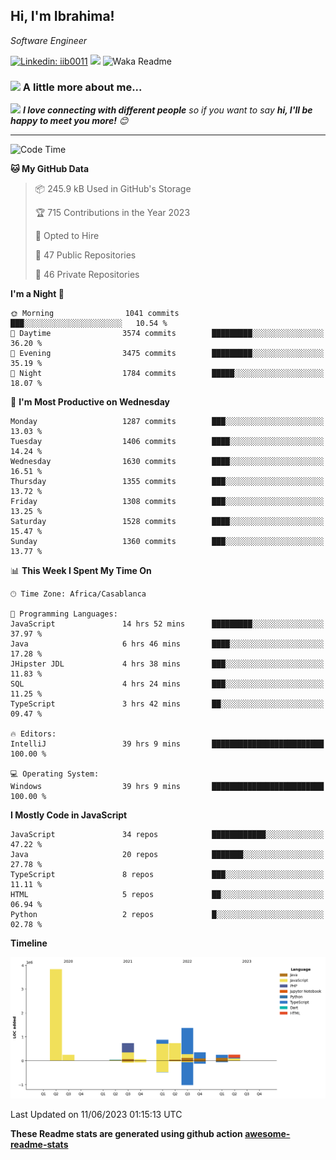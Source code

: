 <h2>Hi, I'm Ibrahima! </h2>
<p><em>Software Engineer 
</em></p>


[![Linkedin: iib0011](https://img.shields.io/badge/-iib0011-blue?style=flat-square&logo=Linkedin&logoColor=white&link=https://www.linkedin.com/in/iib0011/)](https://www.linkedin.com/in/iib0011/)
![](https://visitor-badge.glitch.me/badge?page_id=iib0011)
![Waka Readme](https://github.com/iib0011/iib0011/workflows/Waka%20Readme/badge.svg)


### <img src="https://media.giphy.com/media/VgCDAzcKvsR6OM0uWg/giphy.gif" width="50"> A little more about me...  


<img src="https://media.giphy.com/media/LnQjpWaON8nhr21vNW/giphy.gif" width="60"> <em><b>I love connecting with different people</b> so if you want to say <b>hi, I'll be happy to meet you more!</b> 😊</em>

---
<!--START_SECTION:waka-->
![Code Time](http://img.shields.io/badge/Code%20Time-2%2C193%20hrs%2024%20mins-blue)

**🐱 My GitHub Data** 

> 📦 245.9 kB Used in GitHub's Storage 
 > 
> 🏆 715 Contributions in the Year 2023
 > 
> 💼 Opted to Hire
 > 
> 📜 47 Public Repositories 
 > 
> 🔑 46 Private Repositories 
 > 
**I'm a Night 🦉** 

```text
🌞 Morning                1041 commits        ███░░░░░░░░░░░░░░░░░░░░░░   10.54 % 
🌆 Daytime                3574 commits        █████████░░░░░░░░░░░░░░░░   36.20 % 
🌃 Evening                3475 commits        █████████░░░░░░░░░░░░░░░░   35.19 % 
🌙 Night                  1784 commits        █████░░░░░░░░░░░░░░░░░░░░   18.07 % 
```
📅 **I'm Most Productive on Wednesday** 

```text
Monday                   1287 commits        ███░░░░░░░░░░░░░░░░░░░░░░   13.03 % 
Tuesday                  1406 commits        ████░░░░░░░░░░░░░░░░░░░░░   14.24 % 
Wednesday                1630 commits        ████░░░░░░░░░░░░░░░░░░░░░   16.51 % 
Thursday                 1355 commits        ███░░░░░░░░░░░░░░░░░░░░░░   13.72 % 
Friday                   1308 commits        ███░░░░░░░░░░░░░░░░░░░░░░   13.25 % 
Saturday                 1528 commits        ████░░░░░░░░░░░░░░░░░░░░░   15.47 % 
Sunday                   1360 commits        ███░░░░░░░░░░░░░░░░░░░░░░   13.77 % 
```


📊 **This Week I Spent My Time On** 

```text
🕑︎ Time Zone: Africa/Casablanca

💬 Programming Languages: 
JavaScript               14 hrs 52 mins      █████████░░░░░░░░░░░░░░░░   37.97 % 
Java                     6 hrs 46 mins       ████░░░░░░░░░░░░░░░░░░░░░   17.28 % 
JHipster JDL             4 hrs 38 mins       ███░░░░░░░░░░░░░░░░░░░░░░   11.83 % 
SQL                      4 hrs 24 mins       ███░░░░░░░░░░░░░░░░░░░░░░   11.25 % 
TypeScript               3 hrs 42 mins       ██░░░░░░░░░░░░░░░░░░░░░░░   09.47 % 

🔥 Editors: 
IntelliJ                 39 hrs 9 mins       █████████████████████████   100.00 % 

💻 Operating System: 
Windows                  39 hrs 9 mins       █████████████████████████   100.00 % 
```

**I Mostly Code in JavaScript** 

```text
JavaScript               34 repos            ████████████░░░░░░░░░░░░░   47.22 % 
Java                     20 repos            ███████░░░░░░░░░░░░░░░░░░   27.78 % 
TypeScript               8 repos             ███░░░░░░░░░░░░░░░░░░░░░░   11.11 % 
HTML                     5 repos             ██░░░░░░░░░░░░░░░░░░░░░░░   06.94 % 
Python                   2 repos             █░░░░░░░░░░░░░░░░░░░░░░░░   02.78 % 
```



**Timeline**

![Lines of Code chart](https://raw.githubusercontent.com/iib0011/iib0011/master/assets/bar_graph.png)


 Last Updated on 11/06/2023 01:15:13 UTC
<!--END_SECTION:waka-->

**These Readme stats are generated using github action [awesome-readme-stats](https://github.com/iib0011/waka-readme-stats)**
